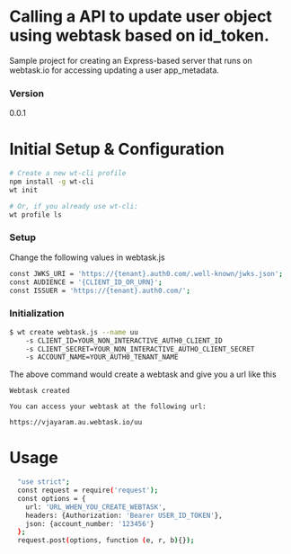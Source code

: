 # Calling a API to update user object using webtask based on id_token.

Sample project for creating an Express-based server that runs on webtask.io for accessing updating a user app_metadata.
### Version
0.0.1
# Initial Setup & Configuration
```bash
# Create a new wt-cli profile
npm install -g wt-cli
wt init

# Or, if you already use wt-cli:
wt profile ls
```

### Setup

Change the following values in webtask.js

```sh
const JWKS_URI = 'https://{tenant}.auth0.com/.well-known/jwks.json';
const AUDIENCE = '{CLIENT_ID_OR_URN}';
const ISSUER = 'https://{tenant}.auth0.com/';

```

### Initialization
```sh
$ wt create webtask.js --name uu
    -s CLIENT_ID=YOUR_NON_INTERACTIVE_AUTH0_CLIENT_ID
    -s CLIENT_SECRET=YOUR_NON_INTERACTIVE_AUTHO_CLIENT_SECRET
    -s ACCOUNT_NAME=YOUR_AUTH0_TENANT_NAME
```
The above command would create a webtask and give you a url like this
```
Webtask created

You can access your webtask at the following url:

https://vjayaram.au.webtask.io/uu
```
# Usage
```sh
  "use strict";
  const request = require('request');
  const options = {
    url: 'URL_WHEN_YOU_CREATE_WEBTASK',
    headers: {Authorization: 'Bearer USER_ID_TOKEN'},
    json: {account_number: '123456'}
  };
  request.post(options, function (e, r, b){});
```
